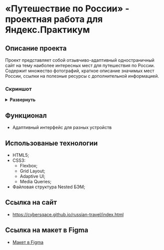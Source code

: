 # «Путешествие по России» - проектная работа для Яндекс.Практикум

## Описание проекта
Проект представляет собой отзывчиво-адаптивный одностраничный сайт на тему наиболее интересных мест для путешествия по России. Содержит множество фотографий, краткое описание значимых мест России, ссылки на полезные ресурсы с дополнительной информацией.

### Скриншот
<details><summary><b>Развернуть</b></summary>
<img src="https://i.ibb.co/XZYJY9S/image.png" border="0" alt="скриншот десктоп версии">
</details>

## Функционал
- Адаптивный интерфейс для разных устройств

## Использованые технологии
- HTML5;
- CSS3:
  - Flexbox;
  - Grid Layout;
  - Adaptive UI;
  - Media Queries;
- Файловая структура Nested БЭМ;

## Ссылка на сайт
* https://cybersqace.github.io/russian-travel/index.html

## Ссылка на макет в Figma

* [Макет в Figma](https://www.figma.com/file/5S2WSbEFL6awjVWJ0NWL8Q/Sprint-3_-Russia-_-desktop-mobile?node-id=28503%3A0)
